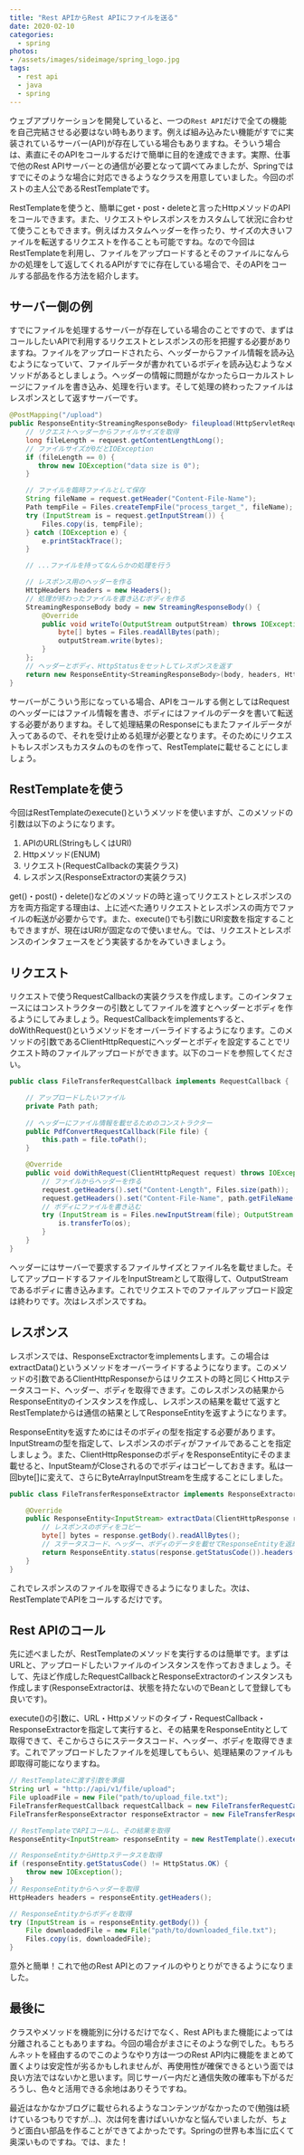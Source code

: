 ```yaml
---
title: "Rest APIからRest APIにファイルを送る"
date: 2020-02-10
categories: 
  - spring
photos:
- /assets/images/sideimage/spring_logo.jpg
tags:
  - rest api
  - java
  - spring
---
```


ウェブアプリケーションを開発していると、一つの`Rest API`だけで全ての機能を自己完結させる必要はない時もあります。例えば組み込みたい機能がすでに実装されているサーバー(API)が存在している場合もありますね。そういう場合は、素直にそのAPIをコールするだけで簡単に目的を達成できます。実際、仕事で他のRest APIサーバーとの通信が必要となって調べてみましたが、Springではすでにそのような場合に対応できるようなクラスを用意していました。今回のポストの主人公であるRestTemplateです。

RestTemplateを使うと、簡単にget・post・deleteと言ったHttpメソッドのAPIをコールできます。また、リクエストやレスポンスをカスタムして状況に合わせて使うこともできます。例えばカスタムヘッダーを作ったり、サイズの大きいファイルを転送するリクエストを作ることも可能ですね。なので今回はRestTemplateを利用し、ファイルをアップロードするとそのファイルになんらかの処理をして返してくれるAPIがすでに存在している場合で、そのAPIをコールする部品を作る方法を紹介します。

## サーバー側の例

すでにファイルを処理するサーバーが存在している場合のことですので、まずはコールしたいAPIで利用するリクエストとレスポンスの形を把握する必要がありますね。ファイルをアップロードされたら、ヘッダーからファイル情報を読み込むようになっていて、ファイルデータが書かれているボディを読み込むようなメソッドがあるとしましょう。ヘッダーの情報に問題がなかったらローカルストレージにファイルを書き込み、処理を行います。そして処理の終わったファイルはレスポンスとして返すサーバーです。

```java
@PostMapping("/upload")
public ResponseEntity<StreamingResponseBody> fileupload(HttpServletRequest request) {
    // リクエストヘッダーからファイルサイズを取得
    long fileLength = request.getContentLengthLong();
    // ファイルサイズが0だとIOException
    if (fileLength == 0) {
       throw new IOException("data size is 0");
    }

    // ファイルを臨時ファイルとして保存
    String fileName = request.getHeader("Content-File-Name");
    Path tempFile = Files.createTempFile("process_target_", fileName);
    try (InputStream is = request.getInputStream()) {
        Files.copy(is, tempFile);
    } catch (IOException e) {
        e.printStackTrace();
    }

    // ...ファイルを持ってなんらかの処理を行う

    // レスポンス用のヘッダーを作る
    HttpHeaders headers = new Headers();
    // 処理が終わったファイルを書き込むボディを作る
    StreamingResponseBody body = new StreamingResponseBody() {
        @Override
        public void writeTo(OutputStream outputStream) throws IOException {
            byte[] bytes = Files.readAllBytes(path);
            outputStream.write(bytes);
        }
    };
    // ヘッダーとボディ、HttpStatusをセットしてレスポンスを返す
    return new ResponseEntity<StreamingResponseBody>(body, headers, HttpStatus.OK);
}
```

サーバーがこういう形になっている場合、APIをコールする側としてはRequestのヘッダーにはファイル情報を書き、ボディにはファイルのデータを書いて転送する必要がありますね。そして処理結果のResponseにもまたファイルデータが入ってあるので、それを受け止める処理が必要となります。そのためにリクエストもレスポンスもカスタムのものを作って、RestTemplateに載せることにしましょう。

## RestTemplateを使う

今回はRestTemplateのexecute()というメソッドを使いますが、このメソッドの引数は以下のようになります。

1. APIのURL(StringもしくはURI)
2. Httpメソッド(ENUM)
3. リクエスト(RequestCallbackの実装クラス)
4. レスポンス(ResponseExtractorの実装クラス)

get()・post()・delete()などのメソッドの時と違ってリクエストとレスポンスの方を両方指定する理由は、上に述べた通りリクエストとレスポンスの両方でファイルの転送が必要からです。また、execute()でも引数にURI変数を指定することもできますが、現在はURIが固定なので使いません。では、リクエストとレスポンスのインタフェースをどう実装するかをみていきましょう。

## リクエスト

リクエストで使うRequestCallbackの実装クラスを作成します。このインタフェースにはコンストラクターの引数としてファイルを渡すとヘッダーとボディを作るようにしてみましょう。RequestCallbackをimplementsすると、doWithRequest()というメソッドをオーバーライドするようになります。このメソッドの引数であるClientHttpRequestにヘッダーとボディを設定することでリクエスト時のファイルアップロードができます。以下のコードを参照してください。

```java
public class FileTransferRequestCallback implements RequestCallback {

    // アップロードしたいファイル
    private Path path;
    
    // ヘッダーにファイル情報を載せるためのコンストラクター
    public PdfConvertRequestCallback(File file) {
        this.path = file.toPath();
    }

    @Override
    public void doWithRequest(ClientHttpRequest request) throws IOException {
        // ファイルからヘッダーを作る
        request.getHeaders().set("Content-Length", Files.size(path));
        request.getHeaders().set("Content-File-Name", path.getFileName().toString());
        // ボディにファイルを書き込む
        try (InputStream is = Files.newInputStream(file); OutputStream os = request.getBody()) {
            is.transferTo(os);
        }
    }
}
```

ヘッダーにはサーバーで要求するファイルサイズとファイル名を載せました。そしてアップロードするファイルをInputStreamとして取得して、OutputStreamであるボディに書き込みます。これでリクエストでのファイルアップロード設定は終わりです。次はレスポンスですね。

## レスポンス

レスポンスでは、ResponseExctractorをimplementsします。この場合はextractData()というメソッドをオーバーライドするようになります。このメソッドの引数であるClientHttpResponseからはリクエストの時と同じくHttpステータスコード、ヘッダー、ボディを取得できます。このレスポンスの結果からResponseEntityのインスタンスを作成し、レスポンスの結果を載せて返すとRestTemplateからは通信の結果としてResponseEntityを返すようになります。

ResponseEntityを返すためにはそのボディの型を指定する必要があります。InputStreamの型を指定して、レスポンスのボディがファイルであることを指定しましょう。また、ClientHttpResponseのボディをResponseEntityにそのまま載せると、InputSteamがCloseされるのでボディはコピーしておきます。私は一回byte[]に変えて、さらにByteArrayInputStreamを生成することにしました。

```java
public class FileTransferResponseExtractor implements ResponseExtractor<ResponseEntity<InputStream>> {

    @Override
    public ResponseEntity<InputStream> extractData(ClientHttpResponse response) throws IOException {
        // レスポンスのボディをコピー
        byte[] bytes = response.getBody().readAllBytes();
        // ステータスコード、ヘッダー、ボディのデータを載せてResponseEntityを返却
        return ResponseEntity.status(response.getStatusCode()).headers(response.getHeaders()).body(new ByteArrayInputStream(bytes));
    }
}
```

これでレスポンスのファイルを取得できるようになりました。次は、RestTemplateでAPIをコールするだけです。

## Rest APIのコール

先に述べましたが、RestTemplateのメソッドを実行するのは簡単です。まずはURLと、アップロードしたいファイルのインスタンスを作っておきましょう。そして、先ほど作成したRequestCallbackとResponseExtractorのインスタンスも作成します(ResponseExtractorは、状態を持たないのでBeanとして登録しても良いです)。

execute()の引数に、URL・Httpメソッドのタイプ・RequestCallback・ResponseExtractorを指定して実行すると、その結果をResponseEntityとして取得できて、そこからさらにステータスコード、ヘッダー、ボディを取得できます。これでアップロードしたファイルを処理してもらい、処理結果のファイルも即取得可能になりますね。

```java
// RestTemplateに渡す引数を準備
String url = "http://api/v1/file/upload";
File uploadFile = new File("path/to/upload_file.txt");
FileTransferRequestCallback requestCallback = new FileTransferRequestCallback(uploadFile);
FileTransferResponseExtractor responseExtractor = new FileTransferResponseExtractor();

// RestTemplateでAPIコールし、その結果を取得
ResponseEntity<InputStream> responseEntity = new RestTemplate().execute(url, HttpMethod.POST, requestCallback, responseExtractor);

// ResponseEntityからHttpステータスを取得
if (responseEntity.getStatusCode() != HttpStatus.OK) {
    throw new IOException();
}
// ResponseEntityからヘッダーを取得
HttpHeaders headers = responseEntity.getHeaders();

// ResponseEntityからボディを取得
try (InputStream is = responseEntity.getBody()) {
    File downloadedFile = new File("path/to/downloaded_file.txt");
    Files.copy(is, downloadedFile);
}
```

意外と簡単！これで他のRest APIとのファイルのやりとりができるようになりました。

## 最後に

クラスやメソッドを機能別に分けるだけでなく、Rest APIもまた機能によっては分離されることもありますね。今回の場合がまさにそのような例でした。もちろんネットを経由するのでこのようなやり方は一つのRest API内に機能をまとめて置くよりは安定性が劣るかもしれませんが、再使用性が確保できるという面では良い方法ではないかと思います。同じサーバー内だと通信失敗の確率も下がるだろうし、色々と活用できる余地はありそうですね。

最近はなかなかブログに載せられるようなコンテンツがなかったので(勉強は続けているつもりですが…)、次は何を書けばいいかなと悩んでいましたが、ちょうど面白い部品を作ることができてよかったです。Springの世界も本当に広くて奥深いものですね。では、また！